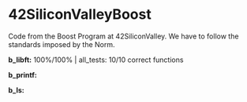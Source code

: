 # 42SiliconValleyBoost
Code from the Boost Program at 42SiliconValley. We have to follow the standards imposed by the Norm.

**b_libft:** 100%/100% | all_tests: 10/10 correct functions

**b_printf:**

**b_ls:**
